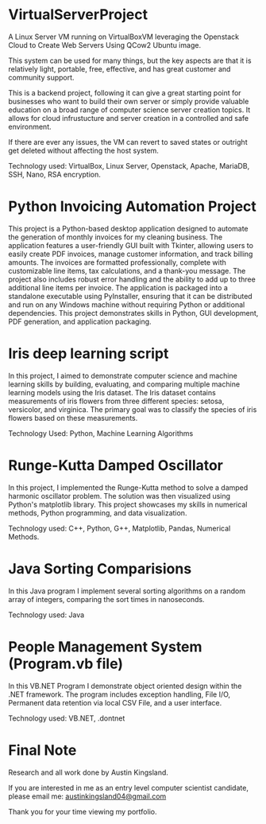 # VirtualServerProject
A Linux Server VM running on VirtualBoxVM leveraging the Openstack Cloud to Create Web Servers Using QCow2 Ubuntu image. 

This system can be used for many things, but the key aspects are that it is relatively light, portable, free, effective, 
and has great customer and community support.

This is a backend project, following it can give a great starting point for businesses who want to build their own server or simply 
provide valuable education on a broad range of computer science server creation topics. It allows for cloud 
infrustucture and server creation in a controlled and safe environment. 

If there are ever any issues, the VM can revert to saved states or outright get deleted without affecting the host system. 

Technology used: VirtualBox, Linux Server, Openstack, Apache, MariaDB, SSH, Nano, RSA encryption.

# Python Invoicing Automation Project
This project is a Python-based desktop application designed to automate the generation of monthly invoices for my cleaning business. The application features a user-friendly GUI built with Tkinter, allowing users to easily create PDF invoices, manage customer information, and track billing amounts. The invoices are formatted professionally, complete with customizable line items, tax calculations, and a thank-you message. The project also includes robust error handling and the ability to add up to three additional line items per invoice. The application is packaged into a standalone executable using PyInstaller, ensuring that it can be distributed and run on any Windows machine without requiring Python or additional dependencies. This project demonstrates skills in Python, GUI development, PDF generation, and application packaging.

# Iris deep learning script
In this project, I aimed to demonstrate computer science and machine learning skills by building, 
evaluating, and comparing multiple machine learning models using the Iris dataset. The Iris dataset contains measurements of 
iris flowers from three different species: setosa, versicolor, and virginica. 
The primary goal was to classify the species of iris flowers based on these measurements.

Technology Used: Python, Machine Learning Algorithms

# Runge-Kutta Damped Oscillator
In this project, I implemented the Runge-Kutta method to solve a damped harmonic oscillator problem. 
The solution was then visualized using Python's matplotlib library. This project showcases my skills in numerical methods, 
Python programming, and data visualization.

Technology used: C++, Python, G++, Matplotlib, Pandas, Numerical Methods.

# Java Sorting Comparisions
In this Java program I implement several sorting algorithms on a random array of integers, comparing the sort times in 
nanoseconds.

Technology used: Java

# People Management System (Program.vb file)
In this VB.NET Program I demonstrate object oriented design within the .NET framework. The program includes exception handling, 
File I/O, Permanent data retention via local CSV File, and a user interface.

Technology used: VB.NET, .dontnet

# Final Note
Research and all work done by Austin Kingsland.

If you are interested in me as an entry level computer scientist candidate,  please email me: austinkingsland04@gmail.com

Thank you for your time viewing my portfolio.
